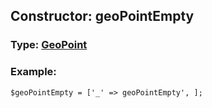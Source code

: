 ## Constructor: geoPointEmpty  




### Type: [GeoPoint](../types/GeoPoint.md)


### Example:

```
$geoPointEmpty = ['_' => geoPointEmpty', ];
```